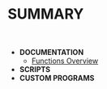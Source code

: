 # SUMMARY



<br>

- **DOCUMENTATION**
  + [Functions Overview](https://github.com/maitreverge/minishell_101/blob/3b378e14123888a2d02b868a2b4bd151bc954fdb/ressources/maitreverge/functions_overview/README.md)
- **SCRIPTS**
- **CUSTOM PROGRAMS**
</br>
